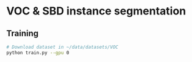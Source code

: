 # VOC & SBD instance segmentation

## Training

```bash
# Download dataset in ~/data/datasets/VOC
python train.py --gpu 0
```
